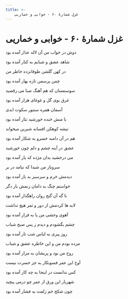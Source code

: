 ```yaml
---
title: >-
    غزل شمارهٔ ۶۰ - خوابی و خماریی
---
```

# غزل شمارهٔ ۶۰ - خوابی و خماریی

<div class="b" id="bn1"><div class="m1"><p>دوش در خواب من آن لاله عذار آمده بود</p></div>
<div class="m2"><p>شاهد عشق و شبابم به کنار آمده بود</p></div></div>
<div class="b" id="bn2"><div class="m1"><p>در کهن گلشن طوفانزده خاطر من</p></div>
<div class="m2"><p>چمن پرسمن تازه بهار آمده بود</p></div></div>
<div class="b" id="bn3"><div class="m1"><p>سوسنستان که هم آهنگ صبا می رقصید</p></div>
<div class="m2"><p>غرق بوی گل و غوغای هزار آمده بود</p></div></div>
<div class="b" id="bn4"><div class="m1"><p>آسمان همره سنتور سکوت ابدی</p></div>
<div class="m2"><p>با منش خنده خورشید نثار آمده بود</p></div></div>
<div class="b" id="bn5"><div class="m1"><p>تیشه کوهکن افسانه شیرین میخواند</p></div>
<div class="m2"><p>هم در آن دامنه خسرو به شکار آمده بود</p></div></div>
<div class="b" id="bn6"><div class="m1"><p>عشق در آینه چشم و دلم چون خورشید</p></div>
<div class="m2"><p>می درخشید بدان مژده که یار آمده بود</p></div></div>
<div class="b" id="bn7"><div class="m1"><p>سروناز من شیدا که نیامد در بر</p></div>
<div class="m2"><p>دیدمش خرم و سرسبز به بار آمده بود</p></div></div>
<div class="b" id="bn8"><div class="m1"><p>خواستم چنگ به دامان زنمش بار دگر</p></div>
<div class="m2"><p>نا گه آن گنج روان راهگذار آمده بود</p></div></div>
<div class="b" id="bn9"><div class="m1"><p>لابه ها کردمش از دور و ثمر هیچ نداشت</p></div>
<div class="m2"><p>آهوی وحشی من پا به فرار آمده بود</p></div></div>
<div class="b" id="bn10"><div class="m1"><p>چشم بگشودم و دیدم ز پس صبح شباب</p></div>
<div class="m2"><p>روز پیری به لباس شب تار آمده بود</p></div></div>
<div class="b" id="bn11"><div class="m1"><p>مرده بودم من و این خاطره عشق و شباب</p></div>
<div class="m2"><p>روح من بود و پریشان به مزار آمده بود</p></div></div>
<div class="b" id="bn12"><div class="m1"><p>آوخ این عمر فسونکار به جز حسرت نیست</p></div>
<div class="m2"><p>کس ندانست در اینجا به چه کار آمده بود</p></div></div>
<div class="b" id="bn13"><div class="m1"><p>شهریار این ورق از عمر چو درمی پیچید</p></div>
<div class="m2"><p>چون شکج خم زلفت به فشار آمده بود</p></div></div>
